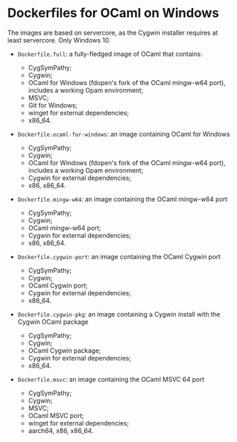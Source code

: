 # Dockerfiles for OCaml on Windows

The images are based on servercore, as the Cygwin installer requires
at least servercore. Only Windows 10.

- `Dockerfile.full`: a fully-fledged image of OCaml that contains:
  + CygSymPathy;
  + Cygwin;
  + OCaml for Windows (fdopen's fork of the OCaml mingw-w64 port),
    includes a working Opam environment;
  + MSVC;
  + Git for Windows;
  + winget for external dependencies;
  + x86_64.

- `Dockerfile.ocaml-for-windows`: an image containing OCaml for Windows
  + CygSymPathy;
  + Cygwin;
  + OCaml for Windows (fdopen's fork of the OCaml mingw-w64 port),
    includes a working Opam environment;
  + Cygwin for external dependencies;
  + x86, x86_64.

- `Dockerfile.mingw-w64`: an image containing the OCaml mingw-w64 port
  + CygSymPathy;
  + Cygwin;
  + OCaml mingw-w64 port;
  + Cygwin for external dependencies;
  + x86, x86_64.

- `Dockerfile.cygwin-port`: an image containing the OCaml Cygwin port
  + CygSymPathy;
  + Cygwin;
  + OCaml Cygwin port;
  + Cygwin for external dependencies;
  + x86_64.

- `Dockerfile.cygwin-pkg`: an image containing a Cygwin install with
  the Cygwin OCaml package
  + CygSymPathy;
  + Cygwin;
  + OCaml Cygwin package;
  + Cygwin for external dependencies;
  + x86_64.

- `Dockerfile.msvc`: an image containing the OCaml MSVC 64 port
  + CygSymPathy;
  + Cygwin;
  + MSVC;
  + OCaml MSVC port;
  + winget for external dependencies;
  + aarch64, x86, x86_64.
